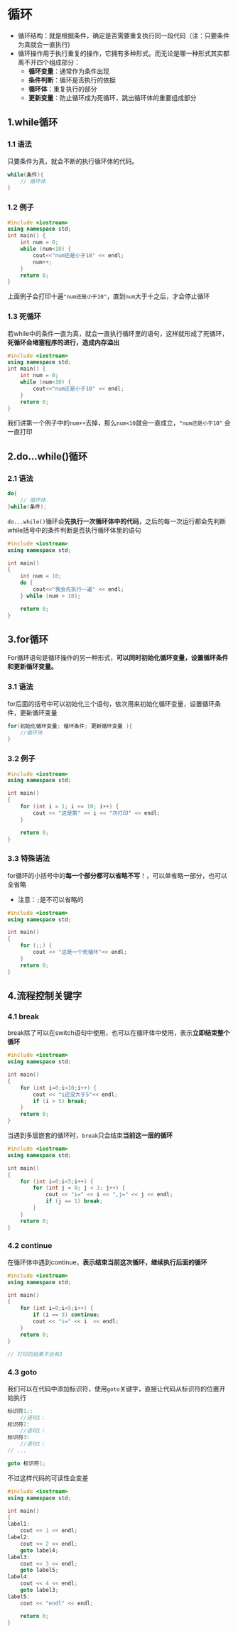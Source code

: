 # 循环

- 循环结构：就是根据条件，确定是否需要重复执行同一段代码（注：只要条件为真就会一直执行)
- 循环操作用于执行重复的操作，它拥有多种形式。而无论是哪一种形式其实都离不开四个组成部分：
  - **循环变量**：通常作为条件出现
  - **条件判断**：循环是否执行的依据
  - **循环体**：重复执行的部分
  - **更新变量**：防止循环成为死循环，跳出循环体的重要组成部分



## 1.while循环

### 1.1 语法

只要条件为真，就会不断的执行循环体的代码。

```c++
while(条件){
    // 循环体
}
```

### 1.2 例子

```c++
#include <iostream>
using namespace std;
int main() {
	int num = 0;
	while (num<10) {
		cout<<"num还是小于10" << endl;
		num++;
	}
	return 0;
}
```

上面例子会打印十遍`"num还是小于10"`，直到`num`大于十之后，才会停止循环



### 1.3 死循环

若while中的条件一直为真，就会一直执行循环里的语句，这样就形成了死循环，**死循环会堵塞程序的进行，造成内存溢出**

```c++
#include <iostream>
using namespace std;
int main() {
	int num = 0;
	while (num<10) {
		cout<<"num还是小于10" << endl;
	}
	return 0;
}
```

我们讲第一个例子中的`num++`去掉，那么`num<10`就会一直成立，`"num还是小于10"` 会一直打印



## 2.do...while()循环

### 2.1 语法

```c++
do{
    // 循环体
}while(条件);
```

`do...while()`循环会**先执行一次循环体中的代码**，之后的每一次运行都会先判断while括号中的条件判断是否执行循环体里的语句

```c++
#include <iostream>
using namespace std;

int main()
{
	int num = 10;
	do {
		cout<<"我会先执行一遍" << endl;
	} while (num > 10);

	return 0;
}
```





## 3.for循环

For循环语句是循环操作的另一种形式，**可以同时初始化循环变量，设置循环条件和更新循环变量。**

### 3.1 语法

for后面的括号中可以初始化三个语句，依次用来初始化循环变量，设置循环条件，更新循环变量

```c++
for(初始化循环变量; 循环条件; 更新循环变量 ){
    //循环体
}
```

### 3.2 例子

```c++
#include <iostream>
using namespace std;

int main()
{
	for (int i = 1; i <= 10; i++) {
		cout << "这是第" << i << "次打印" << endl;
	}

	return 0;
}
```



### 3.3 特殊语法

for循环的小括号中的**每一个部分都可以省略不写**！，可以单省略一部分，也可以全省略

- 注意：`;`是不可以省略的

```c++
#include <iostream>
using namespace std;

int main()
{
	for (;;) {
		cout << "这是一个死循环"<< endl;
	}
	return 0;
}
```





## 4.流程控制关键字

### 4.1 break

break除了可以在switch语句中使用，也可以在循环体中使用，表示**立即结束整个循环**

```c++
#include <iostream>
using namespace std;

int main()
{
	for (int i=0;i<10;i++) {
		cout << "i还没大于5"<< endl;
		if (i > 5) break;
	}
	return 0;
}
```

当遇到多层嵌套的循环时，`break`只会结束**当前这一层的循环**

```c++
#include <iostream>
using namespace std;

int main()
{
	for (int i=0;i<5;i++) {
		for (int j = 0; j < 3; j++) {
			cout << "i=" << i << ",j=" << j << endl;
			if (j == 1) break;
		}
	}
	return 0;
}
```

### 4.2 continue

在循环体中遇到continue，**表示结束当前这次循环，继续执行后面的循环**

```c++
#include <iostream>
using namespace std;

int main()
{
	for (int i=0;i<5;i++) {
		if (i == 3) continue;
		cout << "i=" << i  << endl;
	}
	return 0;
}

// 打印的结果不会有3
```



### 4.3 goto

我们可以在代码中添加标识符，使用`goto`关键字，直接让代码从标识符的位置开始执行

```c++
标识符1;:
	//语句1；
标识符2:
	//语句1；
标识符3:
	//语句1；
// ...

goto 标识符1;
```

不过这样代码的可读性会变差

```c++
#include <iostream>
using namespace std;

int main()
{
label1:
	cout << 1 << endl;
label2:
	cout << 2 << endl;
	goto label4;
label3:
	cout << 3 << endl;
	goto label5;
label4:
	cout << 4 << endl;
	goto label3;
label5:
	cout << "endl" << endl;

	return 0;
}
```

